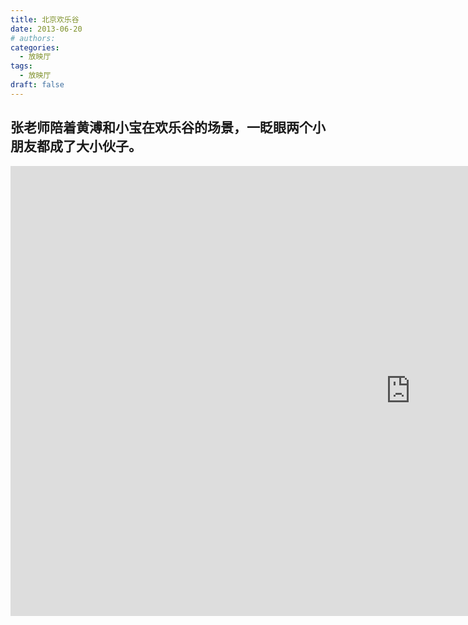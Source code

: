```yaml
---
title: 北京欢乐谷
date: 2013-06-20
# authors:
categories:
  - 放映厅
tags:
  - 放映厅
draft: false
---
```


## 张老师陪着黄溥和小宝在欢乐谷的场景，一眨眼两个小朋友都成了大小伙子。

<div class="videoWrapper">
<iframe width="1280" height="720" src="https://www.youtube.com/embed/01OJYJqRqTE" title="北京欢乐谷" frameborder="0" allow="accelerometer; autoplay; clipboard-write; encrypted-media; gyroscope; picture-in-picture; web-share" referrerpolicy="strict-origin-when-cross-origin" allowfullscreen></iframe>
</div>
